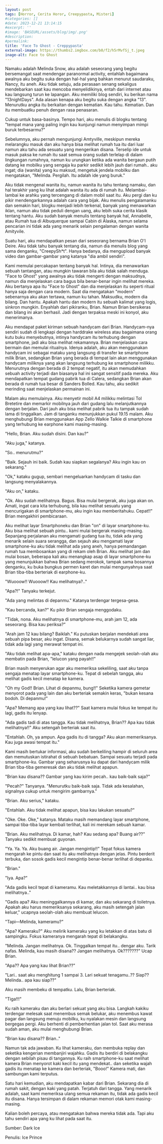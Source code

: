 ```yaml
---
layout: post
tags: [Horror, Cerita Horor, Creepypasta, Misteri]
#categories: []
#date: 2023-12-21 13:14:15
#excerpt: ''
#image: 'BASEURL/assets/blog/img/.png'
#description:
#permalink:
title: 'Face To Ghost - Creppypasta'
external-image: https://thumbs2.imgbox.com/b0/f2/h5rMvfSj_t.jpeg
inage-alt: Face to Ghost
---
```




Namaku adalah Melinda Snow, aku adalah seseorang yang begitu bersemangat saat mendengar paranormal activity, entahlah bagaimana awalnya aku begitu suka dengan hal-hal yang bahkan menurut saudaraku, Nancy, itu aneh. Aku tidak setuju, ada perasaan senang sekaligus mendebarkan saat kau mencoba menyelidikinya, entah dari internet atau kau langsung turun ke lapangan. Aku memiliki blog sendiri, ku berikan nama "13nightDays". Ada alasan kenapa aku begitu suka dengan angka "13". Menurutku angka itu berkaitan dengan kematian. Kau tahu. Kematian. Dan itu membuatku penuh dengan rasa penasaran.  

Cukup untuk basa-basinya. Tempo hari, aku menulis di blogku tentang "tempat mana yang paling ingin kau kunjungi namun menyimpan mimpi buruk terbesarmu?"

Sebelumnya, aku pernah mengunjungi Amtyville, meskipun mereka melarangku masuk dan aku hanya bisa melihat rumah tua itu dari luar namun aku tahu ada sesuatu yang mengerikan disana. Terselip ide untuk masuk paksa ke rumah itu saat semua orang sudah terlelap di dalam lingkungan rumahnya, namun ku urungkan ketika ada wanita bergaun putih datang ke mobilku yang sengaja ku parkir sedikit lebih jauh dari rumah.. aku ingat; dia (wanita) yang ku maksud, mengetuk jendela mobilku dan mengatakan, "Melinda. Pergilah. Itu adalah ide yang buruk." 

Aku tidak mengenal wanita itu, namun wanita itu tahu tentang namaku, dan hal terakhir yang ku lihat adalah wanita itu ada di rumah itu. Melambai-lambai ke arahku yang tercengang di dalam mobil saat itu. Aku pergi dan ku pikir mendengarkannya adalah cara yang bijak. Aku menulis pengalamanku dan semakin hari, blogku menjadi lebih terkenal, banyak yang menawarkan iklan, namun aku tidak peduli dengan uang, aku lebih suka cerita klasik tentang hantu. Aku sudah banyak menulis tentang banyak hal, Annabelle, atau Rumah tua di Albuquerque sampai Cabin di Alaska, namun selama pencarian ini tidak ada yang menarik selain pengalaman dengan wanita Amityvile. 

Suatu hari, aku mendapatkan pesan dari seseorang bernama Brian O'l Deire. Aku tidak tahu banyak tentang dia, namun dia menulis blog yang sama denganku, "CreepySh*t". Hanya bedanya, dia mengupload banyak video dan gambar-gambar yang katanya "dia ambil sendiri".

Kami memulai percakapan tentang banyak hal. Intinya, dia menawarkan sebuah tantangan, atau mungkin tawaran bila aku tidak salah menduga. "Face to Ghost" yang awalnya aku tidak mengerti dengan maksudnya, namun dia menjelaskan cara bagus bila benar-benar ingin melihat mereka. Aku bertanya apa itu "Face to Ghost" dan dia menjelaskan itu seperti ritual hanya saja dengan cara modern. Saat dia mengatakan "modern" sebenarnya aku akan tertawa, namun ku tahan. Maksudku, modern dia bilang. Dan hantu. Apakah hantu dan modern itu sebuah kalimat yang logis, sinkron mungkin. Enyahlah dari pikiranku, Brian. Namun Brian bersikeras dan bilang ini akan berhasil. Jadi dengan terpaksa meski ini konyol, aku menerimanya. 

Aku mendapat paket kiriman sebuah handycam  dari Brian. Handycam-nya sendiri sudah di lengkapi dengan harddrake wireless atau bagaimana orang kutu buku menyebutnya, intinya handycam itu terhubung dengan smartphone, jadi aku bisa melihat rekamannya. Brian menjelaskan cara bermain dan memulai ritualnya. Idenya adalah, aku akan menggunakan handycam ini sebagai mataku yang langsung di transfer ke smartphone milik Brian, sedangkan Brian yang berada di tempat lain akan menggunakan handycam miliknya yang akan langsung terhubung ke smartphone milikku. Menurutnya dengan berada di 2 tempat negatif, itu akan memudahkan sebuah activity terjadi dan biasanya hal ini sangat sensitif pada mereka. Aku mendapatkan tempat gudang pabrik tua di Calera, sedangkan Brian akan berada di rumah tua besar di Sanders Bolled. Kau tahu, aku sedikit merinding saat menjelaskan permainan ini.

Malam aku memulainya. Aku menyetir mobil A4 milikku melintasi Tol Bretetire dan memarkir mobilnya jauh dari gudang lalu melanjutkannya dengan berjalan. Dari jauh aku bisa melihat pabrik tua itu tampak sudah lama di tinggalkan. Jam di tanganku menunjukkan pukul 19.15 malam. Aku menghubungi Brian menggunakan App Zello Walkie Talkie di smartphone yang terhubung ke earphone kami masing-masing.

"Hello, Brian. Aku sudah disini. Dan kau?" 

"Aku juga," katanya. 

"So.. menurutmu?" 

"Baik. Sejauh ini baik. Sudah kau siapkan segalanya? Aku ingin kau on sekarang." 

"Ok," kataku gugup, sembari mengeluarkan handycam di tasku dan langsung menyalakannya.

"Aku on," kataku. 

"Ok. Aku sudah melihatnya. Bagus. Bisa mulai bergerak, aku juga akan on. Amati, ingat cara kita terhubung, bila kau melihat sesuatu yang mencurigakan di smartphone-mu, aku ingin kau memberitahuku. Cepat!!" Brian mengakhiri pembicaraan. 

Aku melihat layar Smartphoneku dan Brian "on" di layar smartphone-ku. Aku bisa melihat sebuah pintu.. kami mulai bergerak masing-masing. Sepanjang perjalanan aku mengamati gudang tua itu, tidak ada yang menarik selain suara serangga, dan sejauh aku mengamati layar smartphone-ku aku tidak melihat ada yang aneh, hanya pemandangan rumah tua membosankan yang di rekam oleh Brian. Aku melihat jam dan mulai bosan, beberapa kali aku menangkap asap di layar smartphone-ku yang menunjukkan bahwa Brian sedang merokok, tampak sama bosannya denganku, ku buka bungkus permen karet dan mulai mengunyahnya saat Brian tiba-tiba berteriak di earphone-ku. 

"Wuooow!! Wuooow!! Kau melihatnya?.." 

"Apa?!" Tanyaku terkejut. 

"Ada yang melintas di depanmu." Katanya terdengar tergesa-gesa. 

"Kau bercanda, kan?" Ku pikir Brian sengaja menggodaku. 

"Tidak, nona. Aku melihatnya di smartphone-mu, arah jam 12, ada seseorang. Bisa kau periksa?" 

"Arah jam 12 kau bilang? Baiklah." Ku putuskan berjalan mendekati area sebuah pipa besar, aku ingat. Disana, semak belukarnya sudah sangat liar, tidak ada lagi yang merawat tempat ini. 

"Aku tidak melihat apa-apa," kataku dengan nada mengejek seolah-olah aku membatin pada Brian, "lelucon yang payah!!"

Brian masih menyerukan agar aku memeriksa sekeliling, saat aku tanpa sengaja menatap layar smartphone-ku. Tepat di sebelah tangga, aku melihat gadis kecil menatap ke kamera. 

"Oh my God!! Brian. Lihat di depanmu, bung!!" Seketika kamera gemetar menyorot pada yang lain dan aku berteriak semakin keras, "bukan kesana bodoh. Di depanmu!" 

"Apa? Memang apa yang kau lihat??" Saat kamera mulai fokus ke tempat itu lagi, gadis itu lenyap. 

"Ada gadis tadi di atas tangga. Kau tidak melihatnya, Brian?? Apa kau tidak melihatnya!!" Aku setengah berteriak saat itu. 

"Entahlah. Oh, ya ampun. Apa gadis itu di tangga? Aku akan memeriksanya. Kau juga awasi tempat itu." 

Kami masih bertukar informasi, aku sudah berkeliling hampir di seluruh area dan memutuskan istirahat di sebuah bebatuan. Sampai sesuatu terjadi pada smartphone-ku. Gambar yang seharusnya ku dapat dari handycam  milik Brian tiba-tiba gemeresak dan aku tidak melihat apapun. 

"Brian kau disana?? Gambar yang kau kirim pecah.. kau baik-baik saja?" 

"Pecah?" Tanyanya. "Menurutku baik-baik saja. Tidak ada kesalahan, signalnya cukup untuk mengirim gambarnya."

"Brian. Aku serius," kataku.

"Entahlah. Aku tidak melihat apapun, bisa kau lakukan sesuatu?" 

"Oke. Oke. Oke," katanya. Mataku masih memandang layar smartphone, sampai tiba-tiba layar kembali terlihat, kali ini merekam sebuah kamar. 

"Brian. Aku melihatnya. Di kamar, hah? Kau sedang apa? Buang air??" Tanyaku sedikit membuat guyonan. 

"Ya. Ya. Ya. Aku buang air. Jangan mengintip!!" Tepat fokus kamera mengarah ke pintu dan saat itu aku melihatnya dengan jelas. Pintu berderit terbuka, dan sosok gadis kecil mengintip benar-benar terlihat di depanku. 

"Brian." 

"Iya. Apa?" 

"Ada gadis kecil tepat di kameramu. Kau meletakkannya di lantai.. kau bisa melihatnya.." 

"Gadis apa? Aku meninggalkannya di kamar, dan aku sekarang di toiletnya. Apakah aku harus memeriksanya sekarang, aku masih setengah jalan keluar," ucapnya seolah-olah aku membuat lelucon. 

"Tapi—Melinda, kameramu?" 

"Apa? Kameraku?" Aku melirik kameraku yang ku letakkan di atas batu di sampingku. Fokus kameranya mengarah tepat di belakangku. 

"Melinda. Jangan melihatnya. Ok. Tinggalkan tempat itu.. dengar aku. Tarik nafas. Melinda, kau masih disana?? Jangan melihatnya. Ok???????" Ucap Brian.  

"Apa?? Apa yang kau lihat Brian??" 

"Lari.. saat aku menghitung 1 sampai 3. Lari sekuat tenagamu..?? Siap?? Melinda.. apa kau siap??" 

Aku masih membeku di tempatku. Lalu, Brian berteriak. 

"Tiga!!!" 

Ku raih kameraku dan aku berlari sekuat yang aku bisa. Langkah kakiku terdengar melesak saat menembus semak belukar, aku menembus kawat pagar dan langsung menuju mobilku, ku nyalakan mesin dan langsung bergegas pergi. Aku berhenti di pemberhentian jalan tol. Saat aku merasa sudah aman, aku mulai menghubungi Brian. 

"Brian kau disana?? Brian.." 

Namun tak ada jawaban. Ku lihat kameraku, dan membuka replay dan seketika kengerian membanjiri wajahku. Gadis itu berdiri di belakangku dengan sebilah pisau di tangannya. Ku raih smartphone-ku saat melihat kamera Brian menyorot kaki kecil itu yang mendekat.. dan seketika wajah gadis itu menatap ke kamera dan berteriak, "Booo!" Kamera mati, dan sambungan kami terputus. 

Satu hari kemudian, aku mendapatkan kabar dari Brian. Sekarang dia di rumah sakit, dengan kaki yang patah. Terjatuh dari tangga. Yang menarik adalah, saat kami memeriksa ulang semua rekaman itu, tidak ada gadis kecil itu disana. Hanya tersimpan di dalam rekaman memori otak kami masing-masing.

Kalian boleh percaya, atau mengatakan bahwa mereka tidak ada. Tapi aku tahu sendiri apa yang ku lihat pada saat itu.




Sumber: Dark Ice

Penulis: Ice Prince
